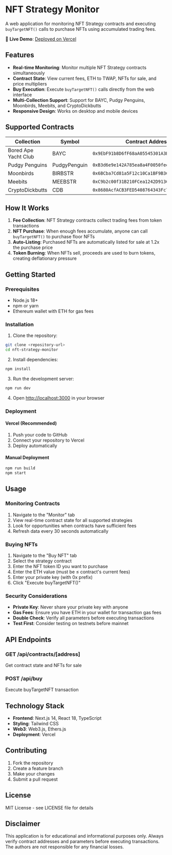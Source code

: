 # NFT Strategy Monitor

A web application for monitoring NFT Strategy contracts and executing `buyTargetNFT()` calls to purchase NFTs using accumulated trading fees.

🚀 **Live Demo**: [Deployed on Vercel](https://nft-strategy-monitor.vercel.app)

## Features

- **Real-time Monitoring**: Monitor multiple NFT Strategy contracts simultaneously
- **Contract State**: View current fees, ETH to TWAP, NFTs for sale, and price multipliers
- **Buy Execution**: Execute `buyTargetNFT()` calls directly from the web interface
- **Multi-Collection Support**: Support for BAYC, Pudgy Penguins, Moonbirds, Meebits, and CryptoDickbutts
- **Responsive Design**: Works on desktop and mobile devices

## Supported Contracts

| Collection | Symbol | Contract Address |
|------------|--------|------------------|
| Bored Ape Yacht Club | BAYC | `0x9EbF91b8D6fF68aA05545301A3D0984EaEE54A03` |
| Pudgy Penguins | PudgyPenguin | `0xB3d6e9e142A785ea8a4F0050fee73Bcc3438c5C5` |
| Moonbirds | BIRBSTR | `0x6BCba7Cd81a5F12c10Ca1BF9B36761CC382658E8` |
| Meebits | MEEBSTR | `0xC9b2c00f31B210FCea1242D91307A5B1e3b2Be68` |
| CryptoDickbutts | CDB | `0x8680AcfACB3FED5408764343Fc7E8358e8c85A4c` |

## How It Works

1. **Fee Collection**: NFT Strategy contracts collect trading fees from token transactions
2. **NFT Purchase**: When enough fees accumulate, anyone can call `buyTargetNFT()` to purchase floor NFTs
3. **Auto-Listing**: Purchased NFTs are automatically listed for sale at 1.2x the purchase price
4. **Token Burning**: When NFTs sell, proceeds are used to burn tokens, creating deflationary pressure

## Getting Started

### Prerequisites

- Node.js 18+ 
- npm or yarn
- Ethereum wallet with ETH for gas fees

### Installation

1. Clone the repository:
```bash
git clone <repository-url>
cd nft-strategy-monitor
```

2. Install dependencies:
```bash
npm install
```

3. Run the development server:
```bash
npm run dev
```

4. Open [http://localhost:3000](http://localhost:3000) in your browser

### Deployment

#### Vercel (Recommended)

1. Push your code to GitHub
2. Connect your repository to Vercel
3. Deploy automatically

#### Manual Deployment

```bash
npm run build
npm start
```

## Usage

### Monitoring Contracts

1. Navigate to the "Monitor" tab
2. View real-time contract state for all supported strategies
3. Look for opportunities when contracts have sufficient fees
4. Refresh data every 30 seconds automatically

### Buying NFTs

1. Navigate to the "Buy NFT" tab
2. Select the strategy contract
3. Enter the NFT token ID you want to purchase
4. Enter the ETH value (must be ≤ contract's current fees)
5. Enter your private key (with 0x prefix)
6. Click "Execute buyTargetNFT()"

### Security Considerations

- **Private Key**: Never share your private key with anyone
- **Gas Fees**: Ensure you have ETH in your wallet for transaction gas fees
- **Double Check**: Verify all parameters before executing transactions
- **Test First**: Consider testing on testnets before mainnet

## API Endpoints

### GET /api/contracts/[address]
Get contract state and NFTs for sale

### POST /api/buy
Execute buyTargetNFT transaction

## Technology Stack

- **Frontend**: Next.js 14, React 18, TypeScript
- **Styling**: Tailwind CSS
- **Web3**: Web3.js, Ethers.js
- **Deployment**: Vercel

## Contributing

1. Fork the repository
2. Create a feature branch
3. Make your changes
4. Submit a pull request

## License

MIT License - see LICENSE file for details

## Disclaimer

This application is for educational and informational purposes only. Always verify contract addresses and parameters before executing transactions. The authors are not responsible for any financial losses.